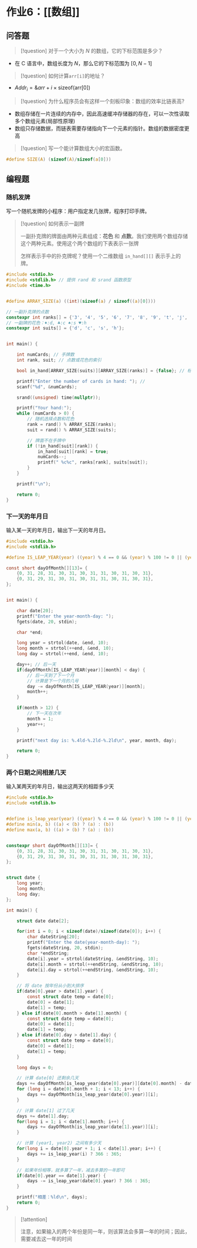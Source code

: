 # 作业6：[[数组]]

## 问答题

> [!question] 对于一个大小为 $N$ 的数组，它的下标范围是多少？
> 

+ 在 C 语言中，数组长度为 $N$，那么它的下标范围为 $[0, N-1]$

> [!question] 如何计算`arr[i]`的地址？

+ $Addr_i = \&arr + i \times \text{sizeof(arr[0])}$


> [!question] 为什么程序员会有这样一个刻板印象：数组的效率比链表高?
> 

+ 数组存储在一片连续的内存中，因此高速缓冲存储器的存在，可以一次性读取多个数组元素(局部性原理)
+ 数组只存储数据，而链表需要存储指向下一个元素的指针。数组的数据密度更高

> [!question] 写一个能计算数组大小的宏函数。

```c
#define SIZE(A) (sizeof(A)/sizeof(a[0]))
```

## 编程题

### 随机发牌

写一个随机发牌的小程序：用户指定发几张牌，程序打印手牌。

> [!question] 如何表示一副牌
> 
> 一副扑克牌的牌面由两种元素组成：**花色** 和 **点数**。我们使用两个数组存储这个两种元素。使用这个两个数组的下表表示一张牌
> 
> 怎样表示手中的扑克牌呢？使用一个二维数组 `in_hand[][]` 表示手上的牌。
> 

```c
#include <stdio.h>
#include <stdlib.h> // 提供 rand 和 srand 函数原型
#include <time.h>


#define ARRAY_SIZE(a) ((int)(sizeof(a) / sizeof((a)[0])))

// 一副扑克牌的点数
constexpr int ranks[] = {'3', '4', '5', '6', '7', '8', '9', 't', 'j', 'q', 'k', 'a'};
// 一副牌的花色：♦:d, ♣:c ♠:s ♥:h
constexpr int suits[] = {'d', 'c', 's', 'h'};


int main() {

    int numCards; // 手牌数
    int rank, suit; // 点数或花色的索引

    bool in_hand[ARRAY_SIZE(suits)][ARRAY_SIZE(ranks)] = {false}; // 标记牌面 (花色,点数) 是否在手中

    printf("Enter the number of cards in hand: "); //
    scanf("%d", &numCards);

    srand((unsigned) time(nullptr));

    printf("Your hand:");
    while (numCards > 0) {
        // 随机选择点数和花色
        rank = rand() % ARRAY_SIZE(ranks);
        suit = rand() % ARRAY_SIZE(suits);

        // 牌面不在手牌中
        if (!in_hand[suit][rank]) {
            in_hand[suit][rank] = true;
            numCards--;
            printf(" %c%c", ranks[rank], suits[suit]);
        }
    }

    printf("\n");

    return 0;
}
```

### 下一天的年月日

输入某一天的年月日，输出下一天的年月日。

```c
#include <stdio.h>
#include <stdlib.h>

#define IS_LEAP_YEAR(year) ((year) % 4 == 0 && (year) % 100 != 0 || (year) % 400 == 0)

const short dayOfMonth[][13]= {
    {0, 31, 28, 31, 30, 31, 30, 31, 31, 30, 31, 30, 31},
    {0, 31, 29, 31, 30, 31, 30, 31, 31, 30, 31, 30, 31},
};


int main() {

    char date[20];
    printf("Enter the year-month-day: ");
    fgets(date, 20, stdin);

    char *end;

    long year = strtol(date, &end, 10);
    long month = strtol(++end, &end, 10);
    long day = strtol(++end, &end, 10);

    day++; // 后一天
    if(dayOfMonth[IS_LEAP_YEAR(year)][month] < day) {
	    // 后一天到了下一个月
	    // 计算是下一个月的几号
        day -= dayOfMonth[IS_LEAP_YEAR(year)][month];
        month++;
    }

    if(month > 12) {
	    // 下一天在次年
        month = 1;
        year++;
    }

    printf("next day is: %.4ld-%.2ld-%.2ld\n", year, month, day);

    return 0;
}
```

### 两个日期之间相差几天

输入某两天的年月日，输出这两天的相距多少天

```c
#include <stdio.h>
#include <stdlib.h>


#define is_leap_year(year) ((year) % 4 == 0 && (year) % 100 != 0 || (year) % 400 == 0)
#define min(a, b) ((a) < (b) ? (a) : (b))
#define max(a, b) ((a) > (b) ? (a) : (b))


constexpr short dayOfMonth[][13]= {
    {0, 31, 28, 31, 30, 31, 30, 31, 31, 30, 31, 30, 31},
    {0, 31, 29, 31, 30, 31, 30, 31, 31, 30, 31, 30, 31},
};


struct date {
    long year;
    long month;
    long day;
};

int main() {

    struct date date[2];

    for(int i = 0; i < sizeof(date)/sizeof(date[0]); i++) {
        char dateString[20];
        printf("Enter the date(year-month-day): ");
        fgets(dateString, 20, stdin);
        char *endString;
        date[i].year = strtol(dateString, &endString, 10);
        date[i].month = strtol(++endString, &endString, 10);
        date[i].day = strtol(++endString, &endString, 10);
    }

    // 将 date 按年份从小到大排序
    if(date[0].year > date[1].year) {
        const struct date temp = date[0];
        date[0] = date[1];
        date[1] = temp;
    } else if(date[0].month > date[1].month) {
        const struct date temp = date[0];
        date[0] = date[1];
        date[1] = temp;
    } else if(date[0].day > date[1].day) {
        const struct date temp = date[0];
        date[0] = date[1];
        date[1] = temp;
    }

    long days = 0;

    // 计算 date[0] 还剩余几天
    days += dayOfMonth[is_leap_year(date[0].year)][date[0].month] - date[0].day;
    for (long i = date[0].month + 1; i < 13; i++) {
        days += dayOfMonth[is_leap_year(date[0].year)][i];
    }

    // 计算 date[1] 过了几天
    days += date[1].day;
    for(long i = 1; i < date[1].month; i++) {
        days += dayOfMonth[is_leap_year(date[1].year)][i];
    }

    // 计算 (year1, year2) 之间有多少天
    for(long i = date[0].year + 1; i < date[1].year; i++) {
        days += is_leap_year(i) ? 366 : 365;
    }

    // 如果年份相等，就多算了一年，减去多算的一年即可
    if(date[0].year == date[1].year) {
        days -= is_leap_year(date[0].year) ? 366 : 365;
    }

    printf("相差：%ld\n", days);
    return 0;
}
```


> [!attention] 
> 
> 注意，如果输入的两个年份是同一年，则该算法会多算一年的时间；因此，需要减去这一年的时间
> 

